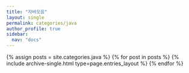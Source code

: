 ```yaml
---
title: "자바모음"
layout: single
permalink: categories/java
author_profile: true
sidebar:
  nav: "docs"
---
```


 {% assign posts = site.categories.java %}
 {% for post in posts %} {% include archive-single.html type=page.entries_layout %} {% endfor %}

